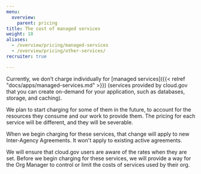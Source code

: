 ```yaml
---
menu:
  overview:
    parent: pricing
title: The cost of managed services
weight: 10
aliases:
  - /overview/pricing/managed-services
  - /overview/pricing/other-services/
recruiter: true

---
```


Currently, we don’t charge individually for [managed services]({{< relref "docs/apps/managed-services.md" >}}) (services provided by cloud.gov that you can create on-demand for your application, such as databases, storage, and caching).

We plan to start charging for some of them in the future, to account for the resources they consume and our work to provide them. The pricing for each service will be different, and they will be severable.

When we begin charging for these services, that change will apply to new Inter-Agency Agreements. It won't apply to existing active agreements.

We will ensure that cloud.gov users are aware of the rates when they are set. Before we begin charging for these services, we will provide a way for the Org Manager to control or limit the costs of services used by their org.
